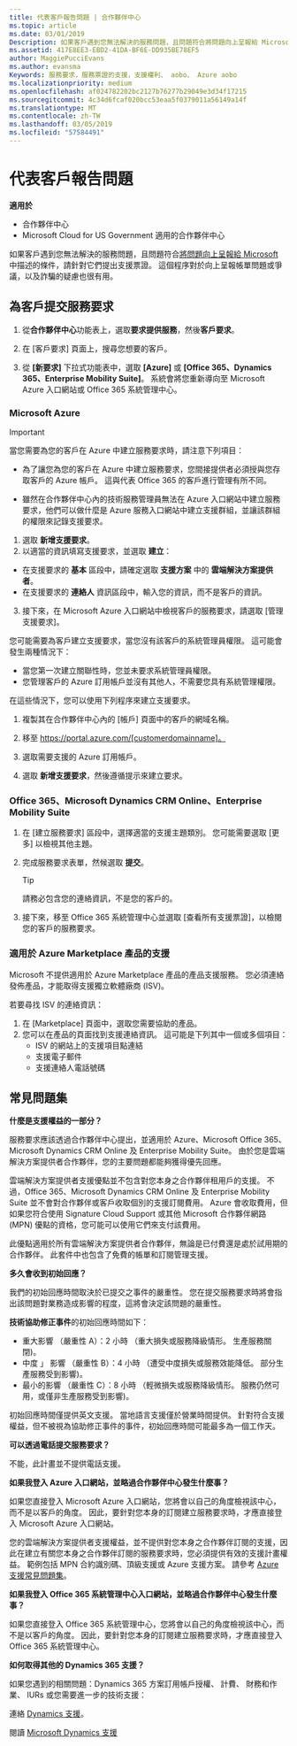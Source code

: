 ```yaml
---
title: 代表客戶報告問題 | 合作夥伴中心
ms.topic: article
ms.date: 03/01/2019
Description: 如果客戶遇到您無法解決的服務問題，且問題符合將問題向上呈報給 Microsoft 中描述的條件，請針對它們提出支援票證。
ms.assetid: 417E8EE3-EBD2-41DA-BF6E-DD935BE78EF5
author: MaggiePucciEvans
ms.author: evansma
Keywords: 服務要求，服務票證的支援，支援權利、 aobo、 Azure aobo
ms.localizationpriority: medium
ms.openlocfilehash: af024782202bc2127b76277b29049e3d34f17215
ms.sourcegitcommit: 4c34d6fcaf020bcc53eaa5f0379011a56149a14f
ms.translationtype: MT
ms.contentlocale: zh-TW
ms.lasthandoff: 03/05/2019
ms.locfileid: "57584491"
---
```

# <a name="report-problems-on-behalf-of-a-customer"></a>代表客戶報告問題

**適用於**

-  合作夥伴中心
-  Microsoft Cloud for US Government 適用的合作夥伴中心


如果客戶遇到您無法解決的服務問題，且問題符合[將問題向上呈報給 Microsoft](escalate-problems-to-microsoft.md) 中描述的條件，請針對它們提出支援票證。 這個程序對於向上呈報帳單問題或爭議，以及詐騙的疑慮也很有用。

## <a name="submit-a-service-request-for-a-customer"></a>為客戶提交服務要求

1.  從**合作夥伴中心**功能表上，選取**要求提供服務**，然後**客戶要求**。 

2.  在 \[客戶要求\] 頁面上，搜尋您想要的客戶。

3.  從 **\[新要求\]** 下拉式功能表中，選取 **\[Azure\]** 或 **\[Office 365、Dynamics 365、Enterprise Mobility Suite\]**。 系統會將您重新導向至 Microsoft Azure 入口網站或 Office 365 系統管理中心。

### <a name="microsoft-azure"></a>Microsoft Azure

> [!IMPORTANT]
> 當您需要為您的客戶在 Azure 中建立服務要求時，請注意下列項目：
>
>- 為了讓您為您的客戶在 Azure 中建立服務要求，您間接提供者必須授與您存取客戶的 Azure 帳戶。 這與代表 Office 365 的客戶進行管理有所不同。 
>
>- 雖然在合作夥伴中心內的技術服務管理員無法在 Azure 入口網站中建立服務要求，他們可以做什麼是 Azure 服務入口網站中建立支援群組，並讓該群組的權限來記錄支援要求。

1. 選取 **新增支援要求**。
2. 以適當的資訊填寫支援要求，並選取 **建立**：
-   在支援要求的 **基本** 區段中，請確定選取 **支援方案** 中的 **雲端解決方案提供者**。
-   在支援要求的 **連絡人** 資訊區段中，輸入您的資訊，而不是客戶的資訊。

3. 接下來，在 Microsoft Azure 入口網站中檢視客戶的服務要求，請選取 \[管理支援要求\]。

您可能需要為客戶建立支援要求，當您沒有該客戶的系統管理員權限。 這可能會發生兩種情況下： 
 
-   當您第一次建立關聯性時，您並未要求系統管理員權限。
-   您管理客戶的 Azure 訂用帳戶並沒有其他人，不需要您具有系統管理權限。
 
在這些情況下，您可以使用下列程序來建立支援要求。 

1. 複製其在合作夥伴中心內的 [帳戶] 頁面中的客戶的網域名稱。

2. 移至 https://portal.azure.com/[customerdomainname]。 

3. 選取需要支援的 Azure 訂用帳戶。

4. 選取 **新增支援要求**，然後遵循提示來建立要求。 

 
### <a name="office-365-microsoft-dynamics-crm-online-enterprise-mobility-suite"></a>Office 365、Microsoft Dynamics CRM Online、Enterprise Mobility Suite

1. 在 \[建立服務要求\] 區段中，選擇適當的支援主題類別。 您可能需要選取 \[更多\] 以檢視其他主題。    
2. 完成服務要求表單，然候選取 **提交**。

   > [!TIP]
   > 請務必包含您的連絡資訊，不是您的客戶的。

3. 接下來，移至 Office 365 系統管理中心並選取 \[查看所有支援票證\]，以檢閱您的客戶的服務要求。

### <a name="support-for-azure-marketplace-products"></a>適用於 Azure Marketplace 產品的支援

Microsoft 不提供適用於 Azure Marketplace 產品的產品支援服務。 您必須連絡發佈產品，才能取得支援獨立軟體廠商 (ISV)。

若要尋找 ISV 的連絡資訊：

1.  在 [Marketplace] 頁面中，選取您需要協助的產品。
2.  您可以在產品的頁面找到支援連絡資訊。 這可能是下列其中一個或多個項目：
    - ISV 的網站上的支援項目點連結
    - 支援電子郵件 
    - 支援連絡人電話號碼

## <a name="faq"></a>常見問題集

**什麼是支援權益的一部分？**

服務要求應該透過合作夥伴中心提出，並適用於 Azure、Microsoft Office 365、Microsoft Dynamics CRM Online 及 Enterprise Mobility Suite。 由於您是雲端解決方案提供者合作夥伴，您的主要問題都能夠獲得優先回應。

雲端解決方案提供者支援優點並不包含對您本身之合作夥伴租用戶的支援。 不過，Office 365、Microsoft Dynamics CRM Online 及 Enterprise Mobility Suite 並不會對合作夥伴或客戶收取個別的支援訂閱費用。 Azure 會收取費用，但如果您符合使用 Signature Cloud Support 或其他 Microsoft 合作夥伴網路 (MPN) 優點的資格，您可能可以使用它們來支付該費用。

此優點適用於所有雲端解決方案提供者合作夥伴，無論是已付費還是處於試用期的合作夥伴。 此套件中也包含了免費的帳單和訂閱管理支援。

**多久會收到初始回應？**

我們的初始回應時間取決於已提交之事件的嚴重性。 您在提交服務要求時將會指出該問題對業務造成影響的程度，這將會決定該問題的嚴重性。

**技術協助修正事件**的初始回應時間如下：

-   重大影響 （嚴重性 A）：2 小時 （重大損失或服務降級情形。 生產服務關閉)。
-   中度 」 影響 （嚴重性 B）：4 小時 （遭受中度損失或服務效能降低。 部分生產服務受到影響)。
-   最小的影響 （嚴重性 C）：8 小時 （輕微損失或服務降級情形。 服務仍然可用，或僅非生產服務受到影響)。

初始回應時間僅提供英文支援。 當地語言支援僅於營業時間提供。
針對符合支援權益，但不被視為協助修正事件的事件，初始回應時間可能最多為一個工作天。

**可以透過電話提交服務要求？**

不能，此計畫並不提供電話支援。

**如果我登入 Azure 入口網站，並略過合作夥伴中心發生什麼事？**

如果您直接登入 Microsoft Azure 入口網站，您將會以自己的角度檢視該中心，而不是以客戶的角度。 因此，要針對您本身的訂閱建立服務要求時，才應直接登入 Microsoft Azure 入口網站。

您的雲端解決方案提供者支援權益，並不提供對您本身之合作夥伴訂閱的支援，因此在建立有關您本身之合作夥伴訂閱的服務要求時，您必須提供有效的支援計畫權益。 範例包括 MPN 合約識別碼、頂級支援或 Azure 支援方案。 請參考 [Azure 支援常見問題集](https://go.microsoft.com/fwlink/?LinkId=717532)。

**如果我登入 Office 365 系統管理中心入口網站，並略過合作夥伴中心發生什麼事？**

如果您直接登入 Office 365 系統管理中心，您將會以自己的角度檢視該中心，而不是以客戶的角度。 因此，要針對您本身的訂閱建立服務要求時，才應直接登入 Office 365 系統管理中心。

**如何取得其他的 Dynamics 365 支援？**

如果您遇到的相關問題：Dynamics 365 方案訂用帳戶授權、 計費、 財務和作業、 IURs 或您需要進一步的技術支援：
 
連絡 [Dynamics 支援](https://docs.microsoft.com/dynamics365/customer-engagement/admin/contact-technical-support)。

閱讀 [Microsoft Dynamics 支援](https://support.microsoft.com/help/4052881/faq-microsoft-dynamics-365-for-unified-operations-iur)



